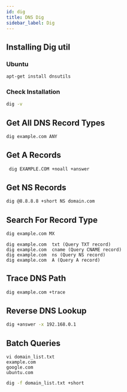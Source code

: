 ```yaml
---
id: dig
title: DNS Dig
sidebar_label: Dig
---
```


## Installing Dig util 

### Ubuntu 

```bash
apt-get install dnsutils
```

### Check Installation

```bash
dig -v
```

## Get All DNS Record Types

```bash
dig example.com ANY
```

## Get A Records

```bash
 dig EXAMPLE.COM +noall +answer
```

## Get NS Records

```bash
dig @8.8.8.8 +short NS domain.com
```

## Search For Record Type

```bash
dig example.com MX
```

```
dig example.com  txt (Query TXT record)
dig example.com  cname (Query CNAME record)
dig example.com  ns (Query NS record)
dig example.com  A (Query A record)
```

## Trace DNS Path

```bash
dig example.com +trace
```

## Reverse DNS Lookup

```bash
dig +answer -x 192.168.0.1
```

## Batch Queries

```
vi domain_list.txt
example.com
google.com
ubuntu.com
```

```bash
dig -f domain_list.txt +short
```